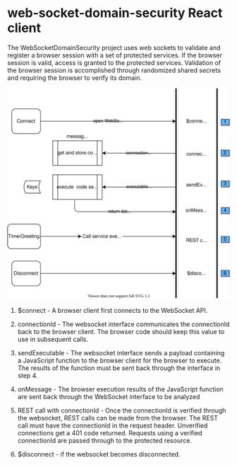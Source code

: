 # web-socket-domain-security React client
The WebSocketDomainSecurity project uses web sockets to validate and register a browser session with a set of protected services. If the browser session is valid, access is granted to the protected services.  Validation of the browser session is accomplished through randomized shared secrets and requiring the browser to verify its domain. 



![Web Socket Domain Security](https://github.com/mlindeboom/wsds-react-client/blob/master/wsds-client.svg)


1. $connect - A browser client first connects to the WebSocket API. 

2. connectionId - The websocket interface communicates the connectionId back to the browser client. The browser code should keep this value to use in subsequent calls.

3. sendExecutable - The websocket interface sends a payload containing a JavaScript function to the browser client for the browser to execute. The results of the function must be sent back through the interface in step 4.

4. onMessage - The browser execution results of the JavaScript function are sent back through the WebSocket interface to be analyzed 

5. REST call with connectionId - Once the connectionId is verified through the websocket, REST calls can be made from the browser.  The REST call must have the connectionId in the request header.  Unverified connections get a 401 code returned. Requests using a verified connectionId are passed through to the protected resource. 

6. $disconnect - if the websocket becomes disconnected.
